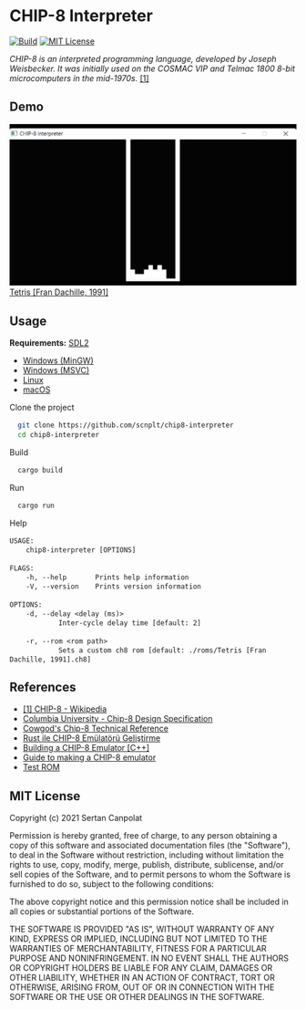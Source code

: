 
# CHIP-8 Interpreter

[![Build](https://github.com/scnplt/chip8-interpreter/actions/workflows/rust.yml/badge.svg)](https://github.com/scnplt/chip8-interpreter/actions/workflows/rust.yml)
[![MIT License](https://img.shields.io/github/license/scnplt/chip8-interpreter)](https://github.com/scnplt/chip8-interpreter/blob/main/LICENSE.md)  

*CHIP-8 is an interpreted programming language, developed by Joseph Weisbecker. It was initially used on the COSMAC VIP and Telmac 1800 8-bit microcomputers in the mid-1970s.* [[1]](#references)

## Demo

![](./asset/tetris.gif)  
[Tetris [Fran Dachille, 1991]](https://github.com/dmatlack/chip8/blob/master/roms/games/Tetris%20%5BFran%20Dachille%2C%201991%5D.ch8)


## Usage

**Requirements:** [SDL2](https://www.libsdl.org/)  
- [Windows (MinGW)](https://github.com/Rust-SDL2/rust-sdl2#windows-mingw)
- [Windows (MSVC)](https://github.com/Rust-SDL2/rust-sdl2#windows-msvc)
- [Linux](https://github.com/Rust-SDL2/rust-sdl2#linux)
- [macOS](https://github.com/Rust-SDL2/rust-sdl2#macos)

Clone the project

```bash
  git clone https://github.com/scnplt/chip8-interpreter
  cd chip8-interpreter
```

Build

```bash
  cargo build
```

Run

```bash
  cargo run
```

Help

```console
USAGE:
    chip8-interpreter [OPTIONS]

FLAGS:
    -h, --help       Prints help information
    -V, --version    Prints version information

OPTIONS:
    -d, --delay <delay (ms)>
            Inter-cycle delay time [default: 2]

    -r, --rom <rom path>
            Sets a custom ch8 rom [default: ./roms/Tetris [Fran Dachille, 1991].ch8]
```

## References
 
 - [[1] CHIP-8 - Wikipedia](https://en.wikipedia.org/wiki/CHIP-8)
 - [Columbia University - Chip-8 Design Specification](http://www.cs.columbia.edu/~sedwards/classes/2016/4840-spring/designs/Chip8.pdf)
 - [Cowgod's Chip-8 Technical Reference](http://devernay.free.fr/hacks/chip8/C8TECH10.HTM#3.0)
 - [Rust ile CHIP-8 Emülatörü Geliştirme](https://onur.github.io/chip8/giris.html)
 - [Building a CHIP-8 Emulator [C++]](https://austinmorlan.com/posts/chip8_emulator/)
 - [Guide to making a CHIP-8 emulator](https://tobiasvl.github.io/blog/write-a-chip-8-emulator/)
 - [Test ROM](https://github.com/corax89/chip8-test-rom)


## MIT License

Copyright (c) 2021 Sertan Canpolat

Permission is hereby granted, free of charge, to any person obtaining a copy
of this software and associated documentation files (the "Software"), to deal
in the Software without restriction, including without limitation the rights
to use, copy, modify, merge, publish, distribute, sublicense, and/or sell
copies of the Software, and to permit persons to whom the Software is
furnished to do so, subject to the following conditions:

The above copyright notice and this permission notice shall be included in all
copies or substantial portions of the Software.

THE SOFTWARE IS PROVIDED "AS IS", WITHOUT WARRANTY OF ANY KIND, EXPRESS OR
IMPLIED, INCLUDING BUT NOT LIMITED TO THE WARRANTIES OF MERCHANTABILITY,
FITNESS FOR A PARTICULAR PURPOSE AND NONINFRINGEMENT. IN NO EVENT SHALL THE
AUTHORS OR COPYRIGHT HOLDERS BE LIABLE FOR ANY CLAIM, DAMAGES OR OTHER
LIABILITY, WHETHER IN AN ACTION OF CONTRACT, TORT OR OTHERWISE, ARISING FROM,
OUT OF OR IN CONNECTION WITH THE SOFTWARE OR THE USE OR OTHER DEALINGS IN THE
SOFTWARE.
